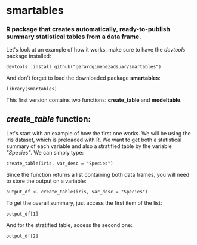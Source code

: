 # smartables
### R package that creates automatically, ready-to-publish summary statistical tables from a data frame. 

Let's look at an example of how it works, make sure to have the *devtools* package installed:

    devtools::install_github("gerardgimenezadsuar/smartables")

And don't forget to load the downloaded package **smartables**:

    library(smartables)

This first version contains two functions: **create_table** and **modeltable**. 

## *create_table* function:

Let's start with an example of how the first one works. We will be using the iris dataset, which is preloaded with R. We want to get both a statistical summary of each variable and also a stratified table by the variable *"Species"*. We can simply type:

    create_table(iris, var_desc = "Species")
    
Since the function returns a list containing both data frames, you will need to store the output on a variable:

    output_df <- create_table(iris, var_desc = "Species")

To get the overall summary, just access the first item of the list:

    output_df[1]
And for the stratified table, access the second one:

    output_df[2]

